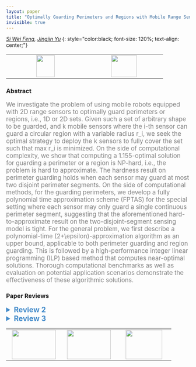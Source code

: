 ```yaml
---
layout: paper
title: "Optimally Guarding Perimeters and Regions with Mobile Range Sensors"
invisible: true
---
```

*[Si Wei Feng](https://sites.google.com/view/swfeng/homepage), [Jingjin Yu](https://arc.cs.rutgers.edu)*
{: style="color:black; font-size: 120%; text-align: center;"}

<table width="20%"> <tr>
<td style="width: 20%; text-align: center;"><a href="http://www.roboticsproceedings.org/rss16/p063.pdf"><img src="{{ site.baseurl }}/images/paper_link.png"
width = "50"  height = "60"/> </a> </td>

<td style="width: 20%; text-align: center;"><a href="nan"><img src="{{ site.baseurl }}/images/pheedloop_link.png"
width = "70"  height = "60"/> </a> </td>

</tr></table>

### Abstract
<html><p style="color:gray; font-size: 120%; text-align: justified;">
We investigate the problem of using mobile robots equipped with 2D range sensors to optimally guard perimeters or regions, i.e., 1D or 2D sets. Given such a set of arbitrary shape to be guarded, and k mobile sensors where the i-th sensor can guard a circular region with a variable radius r_i, we seek the optimal strategy to deploy the k sensors to fully cover the set such that max r_i is minimized. On the side of computational complexity, we show that computing a 1.155-optimal solution for guarding a perimeter or a region is NP-hard, i.e., the problem is hard to approximate. The hardness result on perimeter guarding holds when each sensor may guard at most two disjoint perimeter segments. On the side of computational methods, for the guarding perimeters, we develop a fully polynomial time approximation scheme (FPTAS) for the special setting where each sensor may only guard a single continuous perimeter segment, suggesting that the aforementioned hard-to-approximate result on the two-disjoint-segment sensing model is tight. For the general problem, we first describe a polynomial-time (2+\epsilon)-approximation algorithm as an upper bound, applicable to both perimeter guarding and region guarding. This is followed by a high-performance integer linear programming (ILP) based method that computes near-optimal solutions. Thorough computational benchmarks as well as evaluation on potential application scenarios demonstrate the effectiveness of these algorithmic solutions. 
</p></html>

### Paper Reviews
<details><summary style="font-size:20px; color:#438BCA"><b> Review 2</b></summary>
<p style="color:gray; font-size: 120%; text-align: justified; white-space: pre-line">
This paper considers two related problems, Optimal Perimeter Guarding (OPG_2D) and Optimal Region Guarding (ORG_2D), with k robots each having a circular 2D range sensor. OPG_2D and ORG_2D together comprise the Optimal Set Guarding problem (OSG_2D). The goal is to use a set of mobile robots to monitor either the perimeter of a region (in OPG) or a region (ORG). The regions are assumed to have simple polygonal boundaries, with zero or more simple polygonal obstacles. The objective being minimized is the sensor radius, and the solution also computes the locations of the robots. The main theoretical result in the paper is an inapproximability result showing that finding solutions for OSG_2D with an approximation factor within 1.155 is NP-hard. This result builds on prior results [22, 23] on vertex cover for planar graphs of maximum degree 3, by designing a 3-net backbone structure. The main algorithmic results are three types of algorithms. The first is a (1+ epsilon) approximation algorithm that discretizes the perimeter (or region) using lengths of 2*epsilon (or squares of epsilon^2), where each sensor is responsible to guard only a single continuous perimeter segment. This algorithm, which involves a binary search on the decision version of the problem, is called AL_OPG_2D_CONT and is a fully polynomial time approximation scheme (FPTAS). The second class of algorithm gives a (2+ epsilon) approximation using results from the facility location problem (or equivalently, the k-center problem). The third class of algorithm uses a discretization of the perimeter (or region) and presents an integer linear program formulation. Finally, simulation results are presented on synthetically generated simple polygons and comparison of the various algorithms are given in terms of computational time and quality of the solutions generated. Practical examples on two different environments are presented as well.

The paper is technically strong. However minimizing the sensor radius to guard a perimeter or region does not seem well motivated. While the paper states that this decreased sensor footprint increases the resolution of the image data, this metric needs to be better justified. A more useful objective would be to minimize the number of robots needed to guard the perimeter/region. The paper also assumes that the robots are in fixed positions (given by the solution). This solution does not really use the mobility of the robots beyond getting them to the desired fixed locations. Wouldn't it be more effective to have robots patrolling at a sufficiently high frequency? If using drones for the two application senarios (Section V B), practical constraints like limited battery life would make it harder to use such solutions.

Section II: The definition of size(k, D) is a little hard to grasp. Are the center locations c1,..., ck defined over R^2? From the current definition it appears that the center locations are fixed, making one of the two minimizations redundant. Perhaps providing a geometric/physical interpretation for size(k, D) would help, particularly given its use throughout the paper. 

Section III A: The selection of m in the conversion of an edge uw to a path is not discussed. This is important since it appears that there is an implicit assumption that the curvature of each the paths is smooth, i.e., there are no abrupt changes in the angles between two consecutive unit segments of a path. If the curvature were not smooth then it may happen that a circle of radius alpha covers more than 4 points from the vertical bars. However, under the smooth curvature constraint, it is not clear if an appropriate 3-net can always be created.
 
Section III B was confusing. It was not clear why for small enough delta, P is a polygon with holes. Fig 8 also did not help me identify the holes in the polygon. Perhaps the holes can be identified in the figure. Isn't the polygon in Fig 8(a) a simple polygon (assuming its end caps are closed)?

Section III B: Is the definition of K correct? Should the 2 be in the denominator?

What does it mean to say "each sensor can cover at most two disjoint perimeter segments"? That the lengths of the segments must be less than the diameter of the sensor circle? Is this the case in Fig 12?

Section IV A: M[] is used without being defined.

Theorem IV.1: Does "continuous coverage" refer to coverage of continuous perimeter segments, or coverage continuous in time? Both occur here.

Table III: The run times do not show a consistent decrease with increasing k, especially in the last two rows. So the scalability of the ILP is not clear.

Last sentence of Section V A is a bit puzzling. Unclear how AL_OPG_2D_ILP is "getting very close to being 1-optimal".

Section V does not state the values of the epsilon parameter. It is not clear how close to optimal the solutions are.

It appears it should be possible to extend your OPG solutions to the case when the perimeters of the interior holes should also be guarded.

Could a mixed ILP optimize the locations of the sensors on the continuous R^2 domain?

Have you considered the problem of reducing the number of robots for fixed sensor radius? What about optimizing both the number of robots and the sensor radius?


Presentation suggestions:

The introduction describes the sensors as 2D range sensors, whereas Section II describes a quadcopter with a vision sensor. The model seems to better match the latter -- why the use of the term "range sensor"?

Since the regions in the environment are modeled as simple polygons, this should be made clear in the Abstract and/or Introduction.

There are some awkwardly worded/unclear sentences. For example, the first sentence of the last paragraph of Section II. Also, the first sentence of the proof of Theorem III.3.

Section II A: In the definition of L, the summation should be over uw \in E(G).

There are several grammatical errors throughout the paper. A careful proofreading should eliminate them. For example, the wording of Theorem III.1.

Section III A, last sentence of first paragraph should end with "3 (left)."

Theorem III.3: Is d_u the degree of u? Please define.

Fig 13: What is the discretization value of epsilon here? The left and right figures appear to have different discretizations.

References: A little attention should be given to appropriate capitalization in the references. For example, Kepler, NP-complete, R^3. Titles of conferences, journals, and books should also be appropriately capitalized.
</p> </details>

<details><summary style="font-size:20px; color:#438BCA"><b> Review 3</b></summary>
<p style="color:gray; font-size: 120%; text-align: justified; white-space: pre-line">
This paper presents an analysis of the coverage planning problem for a computer science perspective. This contribution is interesting and work on this topic would be a welcome contribution to the field. My concerns with the paper surround the thoroughness and clarity of its technical results and the scientific rigour of its experiments.

---Technical Analysis---
The paper presents an analysis that seeks to show that the perimeter/area coverage problem cannot be solved in polynomial time to a better approximation than 2\sqrt{3}/3 for the area problem and 1.155 for the perimeter problem, unless P=NP. This analysis is made by proving the hardness of guarding a "3-net", then showing that a 3-net can approximate "simple polygons". In doing so, they also demonstrate that any polygon can be converted to a 3-net by replacing vertices with cycles.

I found this analysis difficult to follow, and can only provide comments at a low level with the aim of improving the communication of the results.

1. It is not stated clearly whether the results assume that the given k robots are capable of covering the target region and, other than in one algorithm, it is not discussed what would happen if they cannot. Relatedly, what assumptions are made about the range of the sensing radius, is it assumed to extend to infinity?

2. What is meant by "continuous boundary segments"  in phrases such as "each sensor may only guard a single continuous perimeter segment" or "no more than two continuous boundary segments". My understanding is that a side of a polygon would be a single continuous perimeter segment, and a corner would be where two continuous perimeter segments meet. But are the statements meant to include/preclude two sides that are topologically distant but spatially close, i.e., parallel?

3. In the preliminaries section, the size of a 2D simple polygonal region is defined as:
    size(k, D) = min_{c1,...,ck} max_{p\inD} min_{1<=i<=k} || c_i - p ||
This equation is fundamental to the analysis and I believe the reader would benefit from more explanation and intuition. It is not readily apparent to me what effect the left-most minimum has if the first minimum is specifying the c_i. Is there some interaction between c_i and p?

4. In the proof of Theorem III.1 it is stated that: "For a path u...w on T_G , since the path length is odd, [...]". It is not obvious to me why every path in T_G must be of odd path length.

5. Theorem III.1 is stated to prove NP-hardness, yet the proof itself makes no mention of NP. If this result comes from proving that the theorem is equivalent to something that is previously known to be NP, then please make this fact explicit and include a citation to the proof of the connected result.

6. Possible typo on page 4 in the statement "Let K = ((L - |E|)2 + k)", should it be /2?

7. A number of results are presented about a graph with maximum degree 3, including extending these results to simple polygons, well before demonstrating that any graph can be converted to such a graph using the technique illustrated in Fig. 9. I think it would be helpful to readers to reconsider the order of this presentation such that the generality of the 3-net to higher-degree graphs was presented before the connections to simple polygons.

---Algorithms---
The paper presents algorithms with bounded optimality for the perimeter and area coverage problems. 

1. What is "OPT" in the statement "OPT + \epsilon" on page 6?
2. Do the algorithms search for r or r*? On pg. 6 you say "given a candidate radius r" but on pg. 7 you say "we can do a binary search on r*". My current understanding is that r* represents the true optimum and that r is the approximate radius found by the algorithm, is that correct?

---Experimental Results---
The paper presents multiple runs on simulated results and on two real-world motivated problems. The simulated results are run for 100 trials (perimeter) and 10 trials (ILP).

1. It is stated that the variances are small and therefore not necessary to report in detail; however, the provided "normalized average standard deviations" are given as 0.06 (Table 1) and 0.125 (Table 2) and 0.545 (Table 3). None of these can be taken as small given that they are each larger than a number of the results in their respective tables.

2. 10 runs is of questionable statistical significance.

---Minor Typos---
This is not a complete list of typos or other minor mistakes
pg. 4: "On natural restriction"
pg. 5: "we first describe a method that used for discretizing the problem"
pg. 7: "then start to check the feasibility of following integer programming model"

</p> </details>

<table width="100%"><tr><td style="width: 30%; text-align: center;"><a href="{{ site.baseurl }}/program/papers/62"> <img src="{{ site.baseurl }}/images/previous_icon.png" width = "120"  height = "80"/> </a> </td>

<td style="width: 30%; text-align: center;"><a href="{{ site.baseurl }}/program/papers"> <img src="{{ site.baseurl }}/images/overview_icon.png" width = "120"  height = "80"/> </a> </td> 

<td style="width: 30%; text-align: center;"><a href="{{ site.baseurl }}/program/papers/64"> <img src="{{ site.baseurl }}/images/next_icon.png" width = "100"  height = "80"/> </a> </td> 

</tr></table>

